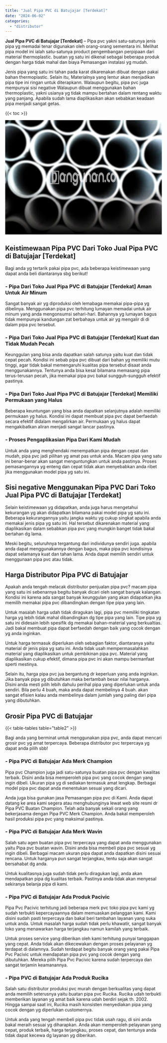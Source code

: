 ```yaml
---
title: "Jual Pipa PVC di Batujajar [Terdekat]"
date: "2024-06-02"
categories: 
  - "distributor"
---
```


**Jual Pipa PVC di Batujajar \[Terdekat\]** – Pipa pvc yakni satu-satunya jenis pipa yg memadai tenar digunakan oleh orang-orang sementara ini. Melihat pipa model ini ialah satu-satunya product pengembangan perpipaan dari material thermoplastic. buatan yg satu ini dikenal sebagai beberapa produk dengan harga tidak mahal dan biaya Pemasangan instalasi yg mudah.

Jenis pipa yang satu ini tahan pada karat dikarenakan dibuat dengan pakai bahan thermoplastic. Selain itu, Materialnya yang lentur akan menjadikan pipa tipe ini ringan untuk diterapkann. Walaupun begitu, pipa pvc juga mempunyai sisi negative Walaupun dibuat menggunakan bahan thermoplastic, yakni usianya yg tidak mampu bertahan dalam rentang waktu yang panjang. Apabila sudah lama diaplikasikan akan sebabkan keadaan pipa menjadi sangat getas.

{{< toc >}}

![Jual Pipa PVC di Batujajar [Terdekat]](/images/jaul-pipa-pvc-28.png)

## Keistimewaan Pipa PVC Dari Toko Jual Pipa PVC di Batujajar \[Terdekat\]

Bagi anda yg tertarik pakai pipa pvc, ada beberapa keistimewaan yang dapat anda beli diantaranya sbg berikut!

### \- Pipa Dari Toko Jual Pipa PVC di Batujajar \[Terdekat\] Aman Untuk Air Minum

Sangat banyak air yg diproduksi oleh lemabaga memakai pipa-pipa yg dibelinya. Menggunakan pipa pvc terhitung lumayan memadai untuk air minum yang anda mengonsumsi sehari-hari. Bahannya yg lumayan bagus tidak mempunyai kandungan zat berbahaya untuk air yg mengalir di di dalam pipa pvc tersebut.

### \- Pipa Dari Toko Jual Pipa PVC di Batujajar \[Terdekat\] Kuat dan Tidak Mudah Pecah

Keunggulan yang bisa anda dapatkan salah satunya yaitu kuat dan tidak cepat pecah. Kondisi ini sebab pipa pvc dibuat dari bahan yg memiliki mutu tinggi, agar tidak bakal memengaruhi kualitas pipa tersebut disaat anda menggunakannya. Tentunya anda bisa kesal bilamana memasang pipa terus-terusan pecah, jika memakai pipa pvc bakal sungguh-sungguh efektif pastinya.

### \- Pipa Dari Toko Jual Pipa PVC di Batujajar \[Terdekat\] Memiliki Permukaan yang Halus

Beberapa keuntungan yang bisa anda dapatkan selanjutnya adalah memiliki permukaan yg halus. Kondisi ini dapat membuat pipa pvc dapat berfaedah secara efektif didalam mengalirkan air. Permukaan yg halus dapat mengakibatkan aliran menjadi sangat lancar pastinya.

### \- Proses Pengaplikasian Pipa Dari Kami Mudah

Untuk anda yang menghendaki menempatkan pipa dengan cepat dan mudah, pipa pvc jadi pilihan yg amat pas untuk anda. Macam pipa yang satu ini benar-benar akan sangat menguntungkan untuk anda pastinya. Proses pemasangannya yg enteng dan cepat tidak akan menyebabkan anda ribet jika menggunakan model pipa yg satu ini.

## Sisi negative Menggunakan Pipa PVC Dari Toko Jual Pipa PVC di Batujajar \[Terdekat\]

Selain keistimewaan yg didapatkan, anda juga harus mengetahui kekurangan yg akan didapatkan bilamana pakai model pipa yg satu ini. Beberapa kekurangannya yaitu jangka waktu yg cukup singkat apabila anda memakai jenis pipa yg satu ini. Hal tersebut dikarenakan material yang diaplikasikan dalam sebabkan pipa pvc yang mungkin banget tidak bakal bertahan dg lama.

Meski begitu, seluruhnya tergantung dari individunya sendiri juga. apabila anda dapat menggunakannya dengan bagus, maka pipa pvc kondisinya dapat selamanya kuat dan tahan lama. Anda dapat memilih sendiri untuk menggunaan pipa pvc atau tidak.

## Harga Distributor Pipa PVC di Batujajar

Apakah anda tengah melacak distributor penjualan pipa pvc? macam pipa yang satu ini sebenarnya begitu banyak dicari oleh sangat banyak kalangan. Kondisi ini karena ada sangat banyak keunggulan yang akan didapatkan jika memilih memakai pipa pvc dibandingkan dengan tipe pipa yang lain.

Untuk masalah harga udah tidak diragukan lagi, pipa pvc memiliki tingkatan harga yg lebih tidak mahal dibandingkan dg tipe pipa yang lain. Tipe pipa yg satu ini didesain lebih spesifik dg memakai bahan-material yang berkualtias. Jadi bakal membuat pipa dapat berfaedah dengan baik yang cocok dengan yg anda inginkan.

Untuk harga termasuk diperlukan oleh sebagian faktor, diantaranya yaitu material dr jenis pipa yg satu ini. Anda tidak usah mempermasalahkan material yang diaplikasikan untuk pembikinan pipa pvc. Material yang diaplikasikan cukup efektif, dimana pipa pvc ini akan mampu bermanfaat sperti mestinya.

Selain itu, harga pipa pvc jua bergantung dr keperluan yang anda inginkan. Jika banyak pipa yg dibutuhkan maka bertambah besar nilai harganya. Disini anda mesti pilih lebih dahulu perihal pipa yang diperlukan untuk anda sendiri. Bila perlu 4 buah, maka anda dapat membelinya 4 buah. akan sangat efisien kalau anda membelinya dalam jumlah yang paling dari pipa yang dibutuhkan.

## Grosir Pipa PVC di Batujajar

{{< table-tables table="table2" >}}

Bagi anda yang berminat untuk menggunakan pipa pvc, anda dapat mencari grosir pvc yg amat terpercaya. Beberapa distributor pvc terpercaya yg dapat anda pilih sbb!

### \- Pipa PVC di Batujajar Ada Merk Champion

Pipa pvc Champion juga jadi satu-satunya buatan pipa pvc dengan kwalitas terbaik. Disini anda bisa memperoleh pipa pvc yang cocok dengan yang ingin dibeli. Ukuran pipa yg di sediakan termasuk amat lengkap. Berbagai model pipa pvc dapat anda menentukan sesuai yang dicari.

Anda juga bisa gunakan jasa Pemasangan pipa pvc di Kami. Anda dapat datang ke area kami segera atau menghubunginya lewat web site resmi dr Pipa PVC Buatan Champion. Telah ada banyak sekali orang yang bekerjasama dengan Pipa PVC Merk Champion. Anda bakal memperoleh hasil produksi pipa pvc yang maksimal pastinya.

### \- Pipa PVC di Batujajar Ada Merk Wavin

Salah satu agen buatan pipa pvc terpercaya yang dapat anda menggunakan yaitu Pipa pvc buatan wavin. Disini anda bisa membeli pipa pvc sesuai yg ingin dibeli. Berbagai macam ukuran pipa dapat anda dapatkan disini sesuai rencana. Untuk harganya pun sangat terjangkau, tentu saja akan sangat bersahabat dg anda.

Untuk kualitasnya juga sudah tidak perlu diragukan lagi, anda akan mendapatkan pipa dg kualitas terbaik. Pastinya anda tidak akan menyesal sekiranya belanja pipa di kami.

### \- Pipa PVC di Batujajar Ada Produk Pacivic

Pipa Pvc Pacivic terhitung jadi beberapa merk pvc toko pipa pvc kami yg sudah terbukti kepercayaannya dalam memuaskan pelanggan kami. Kami disini sudah pasti terpercaya dan bakal beri tambahan layanan yang suka untuk anda. Untuk masalah harga sudah tidak perlu khawatir, sangat banyak toko yang menawarkan harga terjangkau namun kamilah yang terbaik.

Untuk proses service yang diberikan oleh kami terhitung punyai tanggapan yang cepat. Anda tidak akan dikecewakan dengan proses pelayanan yg terdapat di dalamnya. Sudah terdapat begitu banyak orang yang pakai Pipa Pvc Pacivic untuk mendapatan pipa pvc yang cocok dengan yang dibutuhkan. Mereka pilih Pipa Pvc Pacivic karena sudah terpercaya dan sangat terjamin keamanannya.

### \- Pipa PVC di Batujajar Ada Produk Rucika

Salah satu distributor produksi pvc murah dengan berkualitas yang dapat anda memilih seterusnya yaitu buatan pipa pvc Rucika. Rucika udah terbukti memberikan layanan yg amat baik karena udah berdiri sejak th. 2002. Hingga sampai saat ini, Rucika masih konsisten menyediakan pipa yang cocok dengan yg diperlukan customernya.

Untuk anda yang tengah membeli pipa pvc tidak usah ragu, di sini anda bakal meraih sesuai yg diharapkan. Anda akan memperoleh pelayanan yang cepat, produk terbaik, harga terjangkau, proses cepat, dan tentunya anda tidak dapat kecewa dg layanan yg diberikan.
